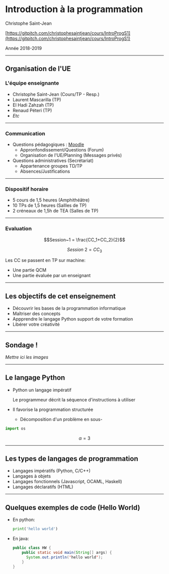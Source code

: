 # Introduction à la programmation

Christophe Saint-Jean

[https://gitpitch.com/christophesaintjean/cours/IntroProgS1](https://gitpitch.com/christophesaintjean/cours/IntroProgS1)

Année 2018-2019

---

## Organisation de l'UE

### L'équipe enseignante

* Christophe Saint-Jean (Cours/TP - Resp.)
* Laurent Mascarilla (TP)
* El Hadi Zahzah (TP)
* Renaud Péteri (TP)
* *Etc*

---

### Communication

* Questions pédagogiques : [Moodle](https://moodle.univ-lr.fr/)
  * Appronfondissement/Questions (Forum)
  * Organisation de l'UE/Planning (Messages privés)
* Questions administratives (Secrétariat)
  * Appartenance groupes TD/TP
  * Absences/Justifications

---

### Dispositif horaire

* 5 cours de 1,5 heures (Amphithéâtre)
* 10 TPs de 1,5 heures (Sallles de TP)
* 2 créneaux de 1,5h de TEA (Salles de TP)

---

### Evaluation

$$Session~1 = \frac{CC_1+CC_2}{2}$$

$$Session~2 = CC_3$$

Les CC se passent en TP sur machine:

* Une partie QCM
* Une partie évaluée par un enseignant

---

## Les objectifs de cet enseignement

* Découvrir les bases de la programmation informatique
* Maîtriser des concepts
* Appprendre le langage Python support de votre formation
* Libérer votre créativité

---

## Sondage !

*Mettre ici les images*

---

## Le langage Python

* Python un langage impératif
  
  Le programmeur décrit la séquence d'instructions à utiliser
* Il favorise la programmation structurée
  * Décomposition d'un problème en sous- 

```python
import os
```

$$\alpha = 3$$

---

## Les types de langages de programmation

* Langages impératifs (Python, C/C++)
* Langages à objets
* Langages fonctionnels (Javascript, OCAML, Haskell)
* Langages déclaratifs (HTML)

---

## Quelques exemples de code (Hello World)

* En python:

  ```python
  print('hello world')
  ```

* En java:

  ```java
  public class HW {
      public static void main(String[] args) {
        System.out.println('hello world');
      }
  }
  ```